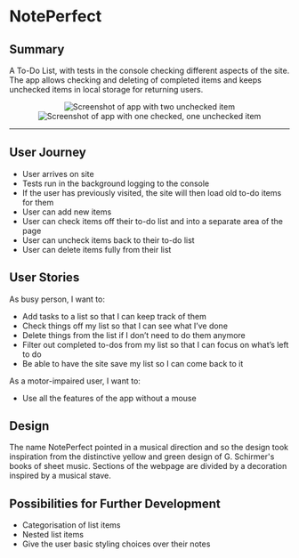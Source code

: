 # NotePerfect

## Summary

A To-Do List, with tests in the console checking different aspects of the site. The app allows checking and deleting of completed items and keeps unchecked items in local storage for returning users.

<p align="center">
<img alt="Screenshot of app with two unchecked item" src="https://user-images.githubusercontent.com/68148169/157693242-a6ef5c4a-61c7-4612-bf51-c4109d26de55.png">
<img alt="Screenshot of app with one checked, one unchecked item" src="https://user-images.githubusercontent.com/68148169/157693298-ca31767d-a958-45fe-bb43-d3bb619659ae.png">
</p>

---

## User Journey

- User arrives on site
- Tests run in the background logging to the console
- If the user has previously visited, the site will then load old to-do items for them
- User can add new items
- User can check items off their to-do list and into a separate area of the page
- User can uncheck items back to their to-do list
- User can delete items fully from their list

## User Stories

As busy person, I want to:

* Add tasks to a list so that I can keep track of them
* Check things off my list so that I can see what I’ve done
* Delete things from the list if I don’t need to do them anymore
* Filter out completed to-dos from my list so that I can focus on what’s left to do
* Be able to have the site save my list so I can come back to it

As a motor-impaired user, I want to:

* Use all the features of the app without a mouse

## Design

The name NotePerfect pointed in a musical direction and so the design took inspiration from the distinctive yellow and green design of G. Schirmer's books of sheet music. Sections of the webpage are divided by a decoration inspired by a musical stave. 

## Possibilities for Further Development

* Categorisation of list items
* Nested list items
* Give the user basic styling choices over their notes

